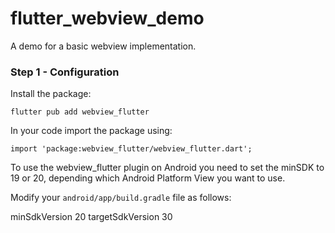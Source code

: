 # flutter_webview_demo

A demo for a basic webview implementation.

### Step 1 - Configuration

Install the package:

`flutter pub add webview_flutter`

In your code import the package using:

`import 'package:webview_flutter/webview_flutter.dart';`


To use the webview_flutter plugin on Android you need to set the minSDK to 19 or 20, depending which Android Platform View you want to use.

Modify your `android/app/build.gradle` file as follows:

minSdkVersion 20
targetSdkVersion 30





